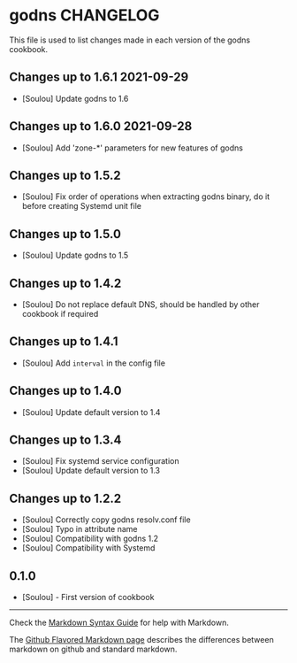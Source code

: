 godns CHANGELOG
=================

This file is used to list changes made in each version of the godns cookbook.

Changes up to 1.6.1 2021-09-29
------------------------------
- [Soulou] Update godns to 1.6

Changes up to 1.6.0 2021-09-28
------------------------------
- [Soulou] Add 'zone-*' parameters for new features of godns

Changes up to 1.5.2
-------------------

- [Soulou] Fix order of operations when extracting godns binary, do it before creating Systemd unit file

Changes up to 1.5.0
-------------------

- [Soulou] Update godns to 1.5

Changes up to 1.4.2
-------------------

- [Soulou] Do not replace default DNS, should be handled by other cookbook if required

Changes up to 1.4.1
-------------------

- [Soulou] Add `interval` in the config file

Changes up to 1.4.0
-------------------

- [Soulou] Update default version to 1.4

Changes up to 1.3.4
-------------------

- [Soulou] Fix systemd service configuration
- [Soulou] Update default version to 1.3

Changes up to 1.2.2
------------------

- [Soulou] Correctly copy godns resolv.conf file
- [Soulou] Typo in attribute name
- [Soulou] Compatibility with godns 1.2
- [Soulou] Compatibility with Systemd

0.1.0
-----
- [Soulou] - First version of cookbook

- - -
Check the [Markdown Syntax Guide](http://daringfireball.net/projects/markdown/syntax) for help with Markdown.

The [Github Flavored Markdown page](http://github.github.com/github-flavored-markdown/) describes the differences between markdown on github and standard markdown.
